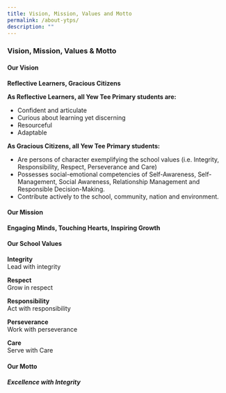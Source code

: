 ```yaml
---
title: Vision, Mission, Values and Motto
permalink: /about-ytps/
description: ""
---
```

### Vision, Mission, Values & Motto

#### Our Vision

**Reflective Learners, Gracious Citizens**

**As Reflective Learners, all Yew Tee Primary students are:**
*   Confident and articulate
*   Curious about learning yet discerning
*   Resourceful
*   Adaptable

**As Gracious Citizens, all Yew Tee Primary students:**
*   Are persons of character exemplifying the school values (i.e. Integrity, Responsibility, Respect, Perseverance and Care)
*   Possesses social-emotional competencies of Self-Awareness, Self-Management, Social Awareness, Relationship Management and Responsible Decision-Making.
*   Contribute actively to the school, community, nation and environment.

#### Our Mission

**Engaging Minds, Touching Hearts, Inspiring Growth**

#### Our School Values

**Integrity** <br>
Lead with integrity

**Respect** <br>
Grow in respect

**Responsibility** <br>
Act with responsibility

**Perseverance** <br>
Work with perseverance

**Care** <br>
Serve with Care

#### Our Motto
##### Excellence with Integrity
